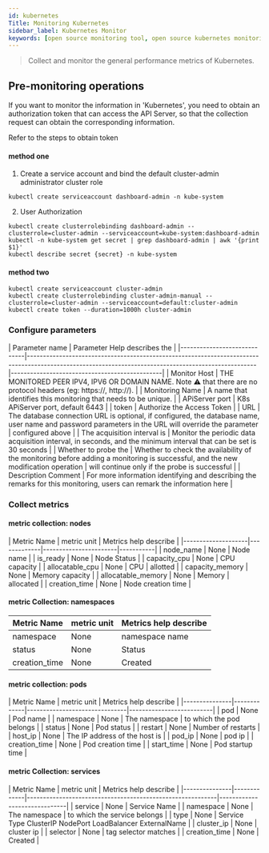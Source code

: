 ```yaml
---
id: kubernetes   
Title: Monitoring Kubernetes
sidebar_label: Kubernetes Monitor
keywords: [open source monitoring tool, open source kubernetes monitoring tool, monitoring kubernetes metrics]
---
```


> Collect and monitor the general performance metrics of Kubernetes.

## Pre-monitoring operations

If you want to monitor the information in 'Kubernetes', you need to obtain an authorization token that can access the API Server, so that the collection request can obtain the corresponding information.

Refer to the steps to obtain token

#### method one

1. Create a service account and bind the default cluster-admin administrator cluster role

```kubectl create serviceaccount dashboard-admin -n kube-system```

2. User Authorization

```shell
kubectl create clusterrolebinding dashboard-admin --clusterrole=cluster-admin --serviceaccount=kube-system:dashboard-admin
kubectl -n kube-system get secret | grep dashboard-admin | awk '{print $1}'
kubectl describe secret {secret} -n kube-system
```

#### method two

```shell
kubectl create serviceaccount cluster-admin
kubectl create clusterrolebinding cluster-admin-manual --clusterrole=cluster-admin --serviceaccount=default:cluster-admin
kubectl create token --duration=1000h cluster-admin
```

### Configure parameters

|       Parameter name        |                                                            Parameter Help describes the                                                             |
|-----------------------------|-----------------------------------------------------------------------------------------------------------------------------------------------------|-----------------------------------------------|
| Monitor Host                | THE MONITORED PEER IPV4, IPV6 OR DOMAIN NAME. Note ⚠️ that there are no protocol headers (eg: https://, http://).                                   |
| Monitoring Name             | A name that identifies this monitoring that needs to be unique.                                                                                     |
| APiServer port              | K8s APiServer port, default 6443                                                                                                                    |
| token                       | Authorize the Access Token                                                                                                                          |
| URL                         | The database connection URL is optional, if configured, the database name, user name and password parameters in the URL will override the parameter | configured above                              |
| The acquisition interval is | Monitor the periodic data acquisition interval, in seconds, and the minimum interval that can be set is 30 seconds                                  |
| Whether to probe the        | Whether to check the availability of the monitoring before adding a monitoring is successful, and the new modification operation                    | will continue only if the probe is successful |
| Description Comment         | For more information identifying and describing the remarks for this monitoring, users can remark the information here                              |

### Collect metrics

#### metric collection: nodes

|    Metric Name     | metric unit | Metrics help describe |
|--------------------|-------------|-----------------------|-----------|
| node_name          | None        | Node name             |
| is_ready           | None        | Node Status           |
| capacity_cpu       | None        | CPU capacity          |
| allocatable_cpu    | None        | CPU                   | allotted  |
| capacity_memory    | None        | Memory capacity       |
| allocatable_memory | None        | Memory                | allocated |
| creation_time      | None        | Node creation time    |

#### metric Collection: namespaces

|  Metric Name  | metric unit | Metrics help describe |
|---------------|-------------|-----------------------|
| namespace     | None        | namespace name        |
| status        | None        | Status                |
| creation_time | None        | Created               |

#### metric collection: pods

|  Metric Name  | metric unit |     Metrics help describe     |
|---------------|-------------|-------------------------------|--------------------------|
| pod           | None        | Pod name                      |
| namespace     | None        | The namespace                 | to which the pod belongs |
| status        | None        | Pod status                    |
| restart       | None        | Number of restarts            |
| host_ip       | None        | The IP address of the host is |
| pod_ip        | None        | pod ip                        |
| creation_time | None        | Pod creation time             |
| start_time    | None        | Pod startup time              |

#### metric Collection: services

|  Metric Name  | metric unit |                   Metrics help describe                   |
|---------------|-------------|-----------------------------------------------------------|------------------------------|
| service       | None        | Service Name                                              |
| namespace     | None        | The namespace                                             | to which the service belongs |
| type          | None        | Service Type ClusterIP NodePort LoadBalancer ExternalName |
| cluster_ip    | None        | cluster ip                                                |
| selector      | None        | tag selector matches                                      |
| creation_time | None        | Created                                                   |
